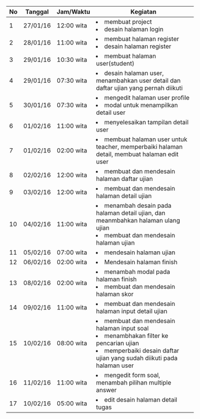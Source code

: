 | No | Tanggal  | Jam/Waktu  | Kegiatan                                 |
|----|----------|------------|------------------------------------------|
| 1  | 27/01/16 | 12:00 wita | <li>membuat project</li> <li>desain halaman login </li>|
| 2  | 28/01/16 | 11:00 wita | <li>membuat halaman register</li> <li>desain halaman register </li>|
| 3  | 29/01/16 | 10:30 wita | <li>membuat halaman user(student)</li>|
| 4  | 29/01/16 | 07:30 wita | <li>desain halaman user, menambahkan user detail dan daftar ujian yang pernah diikuti|
| 5  | 30/01/16 | 07:30 wita | <li>mengedit halaman user profile</li> <li>modal untuk menampilkan detail user</li>|
| 6  | 01/02/16 | 11:00 wita | <li>menyelesaikan tampilan detail user</li>|
| 7  | 01/02/16 | 02:00 wita | <li>membuat halaman user untuk teacher, memperbaiki halaman detail, membuat halaman edit user</li>|
| 8  | 02/02/16 | 12:00 wita | <li>membuat dan mendesain halaman daftar ujian</li>|
| 9  | 03/02/16 | 12:00 wita | <li>membuat dan mendesain halaman detail ujian</li>|
|10| 04/02/16 | 11:00 wita | <li>menambah desain pada halaman detail ujian, dan meanmbahkan halaman ulang ujian</li><li>membuat dan mendesain halaman ujian</li>|
| 11| 05/02/16 | 07:00 wita | <li>mendesain halaman ujian</li>|
| 12| 06/02/16 | 02:00 wita | <li>Mendesain halaman finish</li>|
| 13| 08/02/16 | 02:00 wita | <li>menambah modal pada halaman finish</li><li>membuat dan mendesain halaman skor</li>|
| 14| 09/02/16 | 11:00 wita | <li>membuat dan mendesain halaman input detail ujian</li>|
| 15| 10/02/16 | 08:00 wita | <li>membuat dan mendesain halaman input soal</li><li>menambhakan filter ke pencarian ujian</li><li>memperbaiki desain daftar ujian yang sudah diikuti pada halaman user</li>|
| 16| 11/02/16 | 11:00 wita | <li>mengedit form soal, menambah pilihan multiple answer</li>|
| 17| 10/02/16 | 05:00 wita | <li>edit desain halaman detail tugas</li>|
